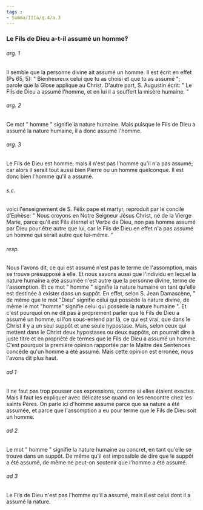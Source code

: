 ```yaml
---
tags : 
- Summa/IIIa/q.4/a.3
---
```


### Le Fils de Dieu a-t-il assumé un homme?

###### arg. 1
Il semble que la personne divine ait assumé un homme. Il est écrit en effet (Ps 65, 5): " Bienheureux celui que tu as choisi et que tu as assumé "; parole que la Glose applique au Christ. D'autre part, S. Augustin écrit: " Le Fils de Dieu a assumé l'homme, et en lui il a souffert la misère humaine. " 

###### arg. 2
Ce mot " homme " signifie la nature humaine. Mais puisque le Fils de Dieu a assumé la nature humaine, il a donc assumé l'homme. 

###### arg. 3
Le Fils de Dieu est homme; mais il n'est pas l'homme qu'il n'a pas assumé; car alors il serait tout aussi bien Pierre ou un homme quelconque. Il est donc bien l'homme qu'il a assumé. 

###### s.c.
voici l'enseignement de S. Félix pape et martyr, reproduit par le concile d’Ephèse: " Nous croyons en Notre Seigneur Jésus Christ, né de la Vierge Marie, parce qu'il est Fils éternel et Verbe de Dieu, non pas homme assumé par Dieu pour être autre que lui, car le Fils de Dieu en effet n'a pas assumé un homme qui serait autre que lui-même. " 

###### resp.
Nous l'avons dit, ce qui est assumé n'est pas le terme de l'assomption, mais se trouve présupposé à elle. Et nous savons aussi que l'individu en lequel la nature humaine a été assumée n'est autre que la personne divine, terme de l'assomption. Et ce mot " homme " signifie la nature humaine en tant qu'elle est destinée à exister dans un suppôt. En effet, selon S. Jean Damascène, " de même que le mot "Dieu" signifie celui qui possède la nature divine, de même le mot "homme" signifie celui qui possède la nature humaine ". Et c'est pourquoi on ne dit pas à proprement parler que le Fils de Dieu a assumé un homme, si l'on sous-entend par là, ce qui est vrai, que dans le Christ il y a un seul suppôt et une seule hypostase. Mais, selon ceux qui mettent dans le Christ deux hypostases ou deux suppôts, on pourrait dire à juste titre et en propriété de termes que le Fils de Dieu a assumé un homme. C'est pourquoi la première opinion rapportée par le Maître des Sentences concède qu'un homme a été assumé. Mais cette opinion est erronée, nous l'avons dit plus haut. 

###### ad 1
Il ne faut pas trop pousser ces expressions, comme si elles étaient exactes. Mais il faut les expliquer avec délicatesse quand on les rencontre chez les saints Pères. On parle ici d'homme assumé parce que sa nature a été assumée, et parce que l'assomption a eu pour terme que le Fils de Dieu soit un homme. 

###### ad 2
Le mot " homme " signifie la nature humaine au concret, en tant qu'elle se trouve dans un suppôt. De même qu'il est impossible de dire que le suppôt a été assumé, de même ne peut-on soutenir que l'homme a été assumé. 

###### ad 3
Le Fils de Dieu n'est pas l'homme qu'il a assumé, mais il est celui dont il a assumé la nature. 


